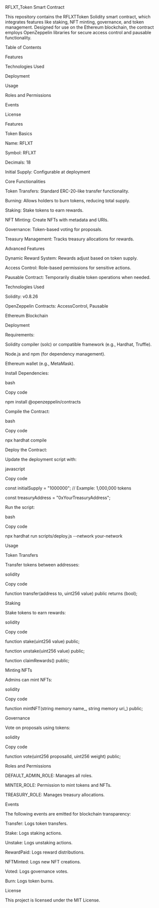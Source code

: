 RFLXT_Token Smart Contract


This repository contains the RFLXTToken Solidity smart contract, which integrates features like staking, NFT minting, governance, and token management. Designed for use on the Ethereum blockchain, the contract employs OpenZeppelin libraries for secure access control and pausable functionality.

Table of Contents

Features

Technologies Used

Deployment

Usage

Roles and Permissions

Events

License

Features

Token Basics

Name: RFLXT

Symbol: RFLXT

Decimals: 18

Initial Supply: Configurable at deployment

Core Functionalities

Token Transfers: Standard ERC-20-like transfer functionality.

Burning: Allows holders to burn tokens, reducing total supply.

Staking: Stake tokens to earn rewards.

NFT Minting: Create NFTs with metadata and URIs.

Governance: Token-based voting for proposals.

Treasury Management: Tracks treasury allocations for rewards.

Advanced Features

Dynamic Reward System: Rewards adjust based on token supply.

Access Control: Role-based permissions for sensitive actions.

Pausable Contract: Temporarily disable token operations when needed.

Technologies Used

Solidity: v0.8.26

OpenZeppelin Contracts: AccessControl, Pausable

Ethereum Blockchain

Deployment

Requirements:

Solidity compiler (solc) or compatible framework (e.g., Hardhat, Truffle).

Node.js and npm (for dependency management).

Ethereum wallet (e.g., MetaMask).

Install Dependencies:

bash

Copy code

npm install @openzeppelin/contracts

Compile the Contract:

bash

Copy code

npx hardhat compile

Deploy the Contract:

Update the deployment script with:

javascript

Copy code

const initialSupply = "1000000"; // Example: 1,000,000 tokens

const treasuryAddress = "0xYourTreasuryAddress";

Run the script:

bash

Copy code

npx hardhat run scripts/deploy.js --network your-network

Usage

Token Transfers

Transfer tokens between addresses:

solidity

Copy code

function transfer(address to, uint256 value) public returns (bool);

Staking

Stake tokens to earn rewards:

solidity

Copy code

function stake(uint256 value) public;

function unstake(uint256 value) public;

function claimRewards() public;

Minting NFTs

Admins can mint NFTs:

solidity

Copy code

function mintNFT(string memory name_, string memory uri_) public;

Governance

Vote on proposals using tokens:

solidity

Copy code

function vote(uint256 proposalId, uint256 weight) public;

Roles and Permissions

DEFAULT_ADMIN_ROLE: Manages all roles.

MINTER_ROLE: Permission to mint tokens and NFTs.

TREASURY_ROLE: Manages treasury allocations.

Events

The following events are emitted for blockchain transparency:

Transfer: Logs token transfers.

Stake: Logs staking actions.

Unstake: Logs unstaking actions.

RewardPaid: Logs reward distributions.

NFTMinted: Logs new NFT creations.

Voted: Logs governance votes.

Burn: Logs token burns.

License

This project is licensed under the MIT License. 
